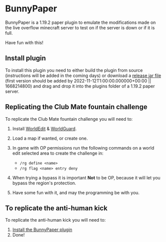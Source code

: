 # BunnyPaper
BunnyPaper is a 1.19.2 paper plugin to emulate the modifications made on the live overflow minecraft server to test on if the server is down or if it is full.

Have fun with this!

## Install plugin

To install this plugin you need to either build the plugin from source (instructions will be added in the coming days) or download a [release jar file](https://github.com/Antoine-Meloche/BunnyPaper/releases/latest) (first version should be added by 2022-11-12T1:00:00.000000+00:00 || 1668214800) and drag and drop it into the plugins folder of a  1.19.2 paper server.

## Replicating the Club Mate fountain challenge

To replicate the Club Mate fountain challenge you will need to:

1. Install [WorldEdit](https://dev.bukkit.org/projects/worldedit) & [WorldGuard](https://dev.bukkit.org/projects/worldguard).
1. Load a map if wanted, or create one.
1. In game with OP permissions run the following commands on a world edit selected area to create the challenge in:

    * `/rg define <name>`
    * `/rg flag <name> entry deny`
1. When trying a bypass it is important **Not** to be OP, because it will let you bypass the region's protection.
1. Have some fun with it, and may the programming be with you.


## To replicate the anti-human kick

To replicate the anti-human kick you will need to:

1. [Install the BunnyPaper plugin](#install-plugin)
1. Done!